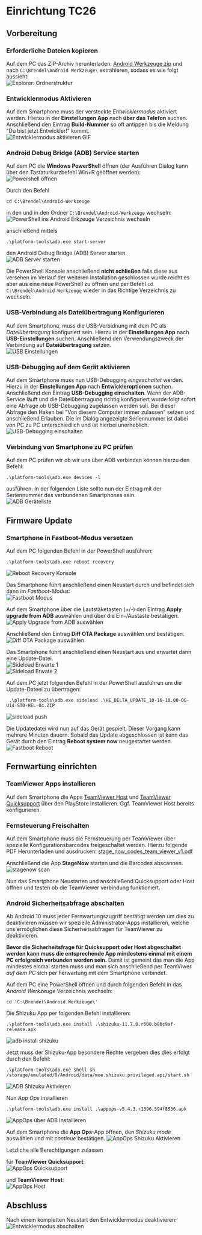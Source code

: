 # Einrichtung TC26

## Vorbereitung

### Erforderliche Dateien kopieren
Auf dem PC das ZIP-Archiv herunterladen: [Android Werkzeuge.zip](https://github.com/rolschewsky/zebra/blob/master/Android%20Werkzeuge.zip?raw=true) und nach `C:\Brendel\Android Werkzeuge\` extrahieren, sodass es wie folgt aussieht:  
![Explorer: Ordnerstruktur](https://github.com/rolschewsky/zebra/blob/master/pics/explorer_android_werkzeuge.png?raw=true)

### Entwicklermodus Aktivieren
Auf dem Smartphone muss der versteckte _Entwicklermodus_ aktiviert werden. Hierzu in der **Einstellungen App** nach **über das Telefon** suchen. Anschließend den Eintrag **Build-Nummer** so oft antippen bis die Meldung "Du bist jetzt Entwickler!" kommt.  
![Entwicklermodus aktivieren GIF](https://github.com/rolschewsky/zebra/blob/master/vids/Entwicklermodus.gif?raw=true)

### Android Debug Bridge (ADB) Service starten
Auf dem PC die **Windows PowerShell** öffnen (der Ausführen Dialog kann über den Tastaturkurzbefehl Win+R geöffnet werden):  
![Powershell öffnen](https://github.com/rolschewsky/zebra/blob/master/pics/powershell_ausfuehren.png?raw=true)
 
 Durch den Befehl 
```
cd C:\Brendel\Android-Werkzeuge
``` 
in den  und in den Ordner `C:\Brendel\Android-Werkzeuge` wechseln:  ![PowerShell ins Android Erkzeuge Verzeichnis wechseln](https://github.com/rolschewsky/zebra/blob/master/pics/ps_cd_android_werkzeuge.png?raw=true)

anschließend mittels 
```
.\platform-tools\adb.exe start-server
```
den Android Debug Bridge (ADB) Server starten.  
![ADB Server starten](https://github.com/rolschewsky/zebra/blob/master/pics/ps_start_adb.png?raw=true)

Die PowerShell Konsole anschließend **nicht schließen** falls diese aus versehen im Verlauf der weiteren Installation geschlossen wurde reicht es aber aus eine neue PowerShell zu öffnen und per Befehl `cd C:\Brendel\Android-Werkzeuge` wieder in das Richtige Verzeichnis zu wechseln.

### USB-Verbindung als Dateiübertragung Konfigurieren
Auf dem Smartphone, muss die USB-Verbidnung mit dem PC als _Dateiübertragung_ konfiguriert sein. Hierzu in der **Einstellungen App** nach **USB-Einstellungen** suchen. Anschließend den Verwendungszweck der Verbindung auf **Dateiübertragung** setzen.  
![USB Einstellungen](https://github.com/rolschewsky/zebra/blob/master/vids/USB%20Einstellen.gif?raw=true) 

### USB-Debugging auf dem Gerät aktivieren
Auf dem Smartphone muss nun USB-Debugging _eingeschaltet_ werden. Hierzu in der **Einstellungen App** nach **Entwickleroptionen** suchen. Anschließend den Eintrag **USB-Debugging einschalten**. Wenn der ADB-Service läuft und die Dateiübertragung richtig konfiguriert wurde folgt sofort eine Abfrage ob USB-Debugging zugelassen werden soll. Bei dieser Abfrage den Haken bei "Von diesem Computer immer zulassen" setzen und anschließend Erlauben. Die im Dialog angezeigte Seriennummer ist dabei von PC zu PC unterschiedlich und ist hierbei unerheblich. 
![USB-Debugging einschalten](https://github.com/rolschewsky/zebra/blob/master/vids/usb_debugging_einschalten.gif?raw=true)

### Verbindung von Smartphone zu PC prüfen
Auf dem PC prüfen wir ob wir uns über ADB verbinden können hierzu den Befehl:
```
.\platform-tools\adb.exe devices -l
```
ausführen. In der folgenden Liste sollte nun der Eintrag mit der Seriennummer des verbundenen Smartphones sein.  
![ADB Geräteliste](https://github.com/rolschewsky/zebra/blob/master/pics/adb_list_devices.png?raw=true)

## Firmware Update

### Smartphone in Fastboot-Modus versetzen
Auf dem PC folgenden Befehl in der PowerShell ausführen:
```
.\platform-tools\adb.exe reboot recovery
```  
![Reboot Recovery Konsole](https://github.com/rolschewsky/zebra/blob/master/pics/adb_reboot_recovery.png?raw=true)


Das Smartphone führt anschließend einen Neustart durch und befindet sich dann im _Fastboot-Modus_:  
![Fastboot Modus](https://github.com/rolschewsky/zebra/blob/master/pics/fastboot-mode.png?raw=true)

Auf dem Smartphone über die Lautstäketasten (+/-) den Eintrag **Apply upgrade from ADB** auswählen und über die Ein-/Austaste bestätigen.  
![Apply Upgrade from ADB auswählen](https://github.com/rolschewsky/zebra/blob/master/pics/adb_upgrade_adb.png?raw=true)

Anschließend den Eintrag **Diff OTA Package** auswählen und bestätigen.  
![Diff OTA Package auswählen](https://github.com/rolschewsky/zebra/blob/master/pics/adv_diff_ota.png?raw=true)

Das Smartphone führt anschließend einen Neustart aus und erwartet dann eine Update-Datei.  
![Sideload Erwarte 1](https://github.com/rolschewsky/zebra/blob/master/pics/adb_erwarte_sideload_device.png?raw=true)  
![Sideload Erwate 2](https://github.com/rolschewsky/zebra/blob/master/pics/adb_erwarte_sideload.png?raw=true)

Auf dem PC jetzt folgenden Befehl in der PowerShell ausführen um die Update-Dateei zu übertragen:
```
 .\platform-tools\adb.exe sideload .\HE_DELTA_UPDATE_10-16-10.00-QG-U14-STD-HEL-04.ZIP
```  
![sideload push](https://github.com/rolschewsky/zebra/blob/master/pics/adb_sideload.png?raw=true)

Die Updatedatei wird nun auf das Gerät gespielt. Dieser Vorgang kann mehrere Minuten dauern. Sobald das Update abgeschlossen ist kann das Gerät durch den Eintrag **Reboot system now** neugestartet werden.  
![Fastboot Reboot](https://github.com/rolschewsky/zebra/blob/master/pics/fastboot_reboot.png?raw=true)

## Fernwartung einrichten

### TeamViewer Apps installieren
Auf dem Smartphone die Apps [TeamViewer Host](https://play.google.com/store/apps/details?id=com.teamviewer.host.market&hl=de&gl=US) und [TeamViewer Quicksupport](https://play.google.com/store/apps/details?id=com.teamviewer.quicksupport.market&hl=de&gl=US) über den PlayStore installieren. Ggf. TeamViewer Host bereits konfigurieren.

### Fernsteuerung Freischalten
Auf dem Smartphone muss die Fernsteuerung per TeamViewer über spezielle Konfigurationsbarcodes freigeschaltet werden. 
Hierzu folgende PDF Herunterladen und ausdrucken: [stage_now_codes_team_viewer_v1.pdf](https://github.com/rolschewsky/zebra/blob/master/docs/stage_now_codes_team_viewer_v1.pdf?raw=true)

Anschließend die App **StageNow** starten und die Barcodes abscannen.  
![stagenow scan](https://github.com/rolschewsky/zebra/blob/master/vids/stagenow_scan.gif?raw=true)

Nun das Smartphone Neustarten und anschließend Quicksupport oder Host öffnen und testen ob die TeamViewer verbindung funktioniert.

### Android Sicherheitsabfrage abschalten
Ab Android 10 muss jeder Fernwartungszugriff bestätigt werden um dies zu deaktivieren müssen wir spezielle Administrator-Apps installieren, welche uns ermöglichen diese Sicherheitsabfragen für TeamViewer zu deaktivieren.

**Bevor die Sicherheitsfrage für Quicksupport oder Host abgeschaltet werden kann muss die entsprechende App mindestens einmal mit einem PC erfolgreich verbunden worden sein.** Damit ist gemeint das man die App mindestes einmal starten muss und man sich anschließend per TeamViwer _auf dem PC_ sich per Ferwartung mit dem Smartphone verbindet.

Auf dem PC eine PowerShell öffnen und durch folgenden Befehl in das _Android Werkzeuge_ Verzeichnis wechseln:
```
cd 'C:\Brendel\Android Werkzeuge\'
```

Die Shizuku App per folgenden Befehl installieren:
```
.\platform-tools\adb.exe install .\shizuku-11.7.0.r600.b86c9af-release.apk
```  
![adb install shizuku](https://github.com/rolschewsky/zebra/blob/master/pics/install_shizku.png?raw=true)
 
 Jetzt muss der Shizuku-App besondere Rechte vergeben dies dies erfolgt durch den Befehl:
```
.\platform-tools\adb.exe shell sh /storage/emulated/0/Android/data/moe.shizuku.privileged.api/start.sh
```  
![ADB Shizuku Aktivieren](https://github.com/rolschewsky/zebra/blob/master/pics/adb_shizuku_enable.png?raw=true)

Nun _App Ops_ installieren 
```
.\platform-tools\adb.exe install .\appops-v5.4.3.r1396.594f8536.apk
```  
![AppOps über ADB Installieren](https://github.com/rolschewsky/zebra/blob/master/pics/adb_install_appops.png?raw=true)

Auf dem Smartphone die **App Ops**-App öffnen, den _Shizuku mode_ auswählen und mit _continue_ bestätigen.
![AppOps Shizuku Aktivieren](https://github.com/rolschewsky/zebra/blob/master/vids/appops_shizuku.gif?raw=true)

Letzliche alle Berechtigungen zulassen 

für **TeamViewer Quicksupport**:  
![AppOps Quicksupport](https://github.com/rolschewsky/zebra/blob/master/vids/appops_quicksupport.gif?raw=true)

 und **TeamViewer Host**:  
![AppOps Host](https://github.com/rolschewsky/zebra/blob/master/vids/appops_host.gif?raw=true)

## Abschluss
Nach einem kompletten Neustart den Entwicklermodus deaktivieren:  
![Entwicklermodus abschalten](https://github.com/rolschewsky/zebra/blob/master/vids/entwicklermodus_abschalten.gif?raw=true)
